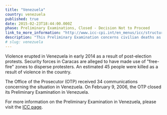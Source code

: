 ```yaml
---
title: "Venezuela"
country: venezuela
published: true
date: 2015-02-23T18:44:00.000Z
phase: Preliminary Examinations, Closed - Decision Not to Proceed
link_to_more_information: "http://www.icc-cpi.int/en_menus/icc/structure%20of%20the%20court/office%20of%20the%20prosecutor/comm%20and%20ref/pe-cdnp/venezuela/Pages/venezuela.aspx"
description: "This Preliminary Examination concerns civilian deaths as a result of crackdowns by security forces on election protesters. On February 9, 2006, the Office of the Prosecutor closed its Preliminary Examination in Venezuela."
# slug: venezuela
---
```


Violence erupted in Venezuela in early 2014 as a result of post-election protests. Security forces in Caracas are alleged to have made use of "free-fire" zones to disperse protesters. An estimated 45 people were killed as a result of violence in the country.

The Office of the Prosecutor (OTP) received 34 communications concerning the situation in Venezuela. On February 9, 2006, the OTP closed its Preliminary Examination in Venezuela.

For more information on the Preliminary Examination in Venezuela, please visit the [ICC page](http://www.icc-cpi.int/en_menus/icc/structure%20of%20the%20court/office%20of%20the%20prosecutor/comm%20and%20ref/pe-cdnp/venezuela/Pages/venezuela.aspx).


